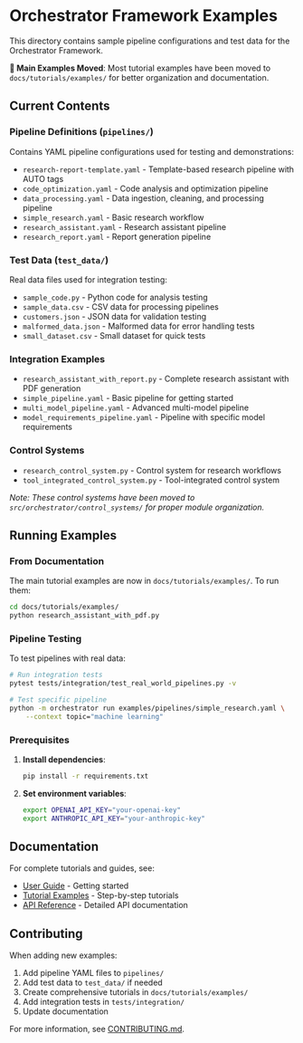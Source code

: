 # Orchestrator Framework Examples

This directory contains sample pipeline configurations and test data for the Orchestrator Framework.

**📍 Main Examples Moved**: Most tutorial examples have been moved to `docs/tutorials/examples/` for better organization and documentation.

## Current Contents

### Pipeline Definitions (`pipelines/`)

Contains YAML pipeline configurations used for testing and demonstrations:
- `research-report-template.yaml` - Template-based research pipeline with AUTO tags
- `code_optimization.yaml` - Code analysis and optimization pipeline  
- `data_processing.yaml` - Data ingestion, cleaning, and processing pipeline
- `simple_research.yaml` - Basic research workflow
- `research_assistant.yaml` - Research assistant pipeline
- `research_report.yaml` - Report generation pipeline

### Test Data (`test_data/`)

Real data files used for integration testing:
- `sample_code.py` - Python code for analysis testing
- `sample_data.csv` - CSV data for processing pipelines
- `customers.json` - JSON data for validation testing
- `malformed_data.json` - Malformed data for error handling tests
- `small_dataset.csv` - Small dataset for quick tests

### Integration Examples

- `research_assistant_with_report.py` - Complete research assistant with PDF generation
- `simple_pipeline.yaml` - Basic pipeline for getting started
- `multi_model_pipeline.yaml` - Advanced multi-model pipeline
- `model_requirements_pipeline.yaml` - Pipeline with specific model requirements

### Control Systems

- `research_control_system.py` - Control system for research workflows
- `tool_integrated_control_system.py` - Tool-integrated control system

*Note: These control systems have been moved to `src/orchestrator/control_systems/` for proper module organization.*

## Running Examples

### From Documentation

The main tutorial examples are now in `docs/tutorials/examples/`. To run them:

```bash
cd docs/tutorials/examples/
python research_assistant_with_pdf.py
```

### Pipeline Testing

To test pipelines with real data:

```bash
# Run integration tests
pytest tests/integration/test_real_world_pipelines.py -v

# Test specific pipeline
python -m orchestrator run examples/pipelines/simple_research.yaml \
    --context topic="machine learning"
```

### Prerequisites

1. **Install dependencies**:
   ```bash
   pip install -r requirements.txt
   ```

2. **Set environment variables**:
   ```bash
   export OPENAI_API_KEY="your-openai-key"
   export ANTHROPIC_API_KEY="your-anthropic-key"
   ```

## Documentation

For complete tutorials and guides, see:
- [User Guide](../docs/user_guide/index.rst) - Getting started
- [Tutorial Examples](../docs/tutorials/examples.rst) - Step-by-step tutorials
- [API Reference](../docs/api/index.rst) - Detailed API documentation

## Contributing

When adding new examples:
1. Add pipeline YAML files to `pipelines/`
2. Add test data to `test_data/` if needed
3. Create comprehensive tutorials in `docs/tutorials/examples/`
4. Add integration tests in `tests/integration/`
5. Update documentation

For more information, see [CONTRIBUTING.md](../CONTRIBUTING.md).